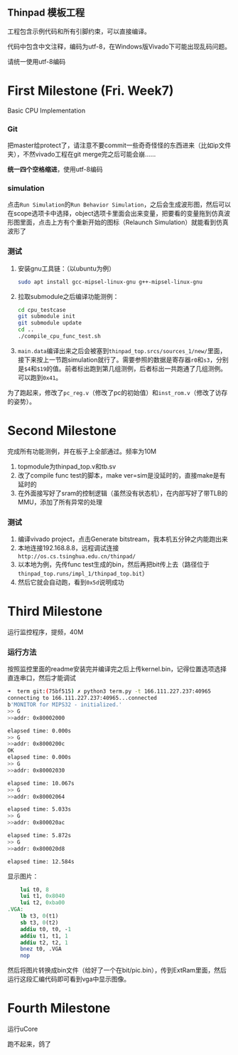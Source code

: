 Thinpad 模板工程
---------------

工程包含示例代码和所有引脚约束，可以直接编译。

代码中包含中文注释，编码为utf-8，在Windows版Vivado下可能出现乱码问题。

请统一使用utf-8编码


# First Milestone (Fri. Week7)

Basic CPU Implementation

### Git

把master给protect了，请注意不要commit一些奇奇怪怪的东西进来（比如ip文件夹），不然vivado工程在git merge完之后可能会崩……

**统一四个空格缩进**，使用utf-8编码

### simulation

点击`Run Simulation`的`Run Behavior Simulation`，之后会生成波形图，然后可以在scope选项卡中选择，object选项卡里面会出来变量，把要看的变量拖到仿真波形图里面，点击上方有个重新开始的图标（Relaunch Simulation）就能看到仿真波形了

### 测试

1. 安装gnu工具链：（以ubuntu为例）

   ```bash
   sudo apt install gcc-mipsel-linux-gnu g++-mipsel-linux-gnu
   ```

2. 拉取submodule之后编译功能测例：

   ```bash
   cd cpu_testcase
   git submodule init
   git submodule update
   cd ..
   ./compile_cpu_func_test.sh
   ```

3. `main.data`编译出来之后会被塞到`thinpad_top.srcs/sources_1/new/`里面，接下来按上一节跑simulation就行了。需要参照的数据是寄存器`r0`和`s3`，分别是`$4`和`$19`的值。前者标出跑到第几组测例，后者标出一共跑通了几组测例。可以跑到`0x41`。

为了跑起来，修改了`pc_reg.v`（修改了pc的初始值）和`inst_rom.v`（修改了访存的姿势）。

# Second Milestone

完成所有功能测例，并在板子上全部通过。频率为10M

1. topmodule为thinpad_top.v和tb.sv
2. 改了compile func test的脚本，make ver=sim是没延时的，直接make是有延时的
3. 在外面接写好了sram的控制逻辑（虽然没有状态机），在内部写好了带TLB的MMU，添加了所有异常的处理

### 测试

1. 编译vivado project，点击Generate bitstream，我本机五分钟之内能跑出来
2. 本地连接192.168.8.8，远程调试连接`http://os.cs.tsinghua.edu.cn/thinpad/`
3. 以本地为例，先传func test生成的bin，然后再把bit传上去（路径位于`thinpad_top.runs/impl_1/thinpad_top.bit`）
4. 然后它就会自动跑，看到`0x5d`说明成功

# Third Milestone

运行监控程序，提频，40M

### 运行方法

按照监控里面的readme安装完并编译完之后上传kernel.bin，记得位置选项选择直连串口，然后才能调试

```bash
➜  term git:(75bf515) ✗ python3 term.py -t 166.111.227.237:40965
connecting to 166.111.227.237:40965...connected
b'MONITOR for MIPS32 - initialized.'
>> G
>>addr: 0x80002000

elapsed time: 0.000s
>> G
>>addr: 0x8000200c
OK
elapsed time: 0.000s
>> G
>>addr: 0x80002030

elapsed time: 10.067s
>> G
>>addr: 0x80002064

elapsed time: 5.033s
>> G
>>addr: 0x800020ac

elapsed time: 5.872s
>> G
>>addr: 0x800020d8

elapsed time: 12.584s
```

显示图片：

```mips
    lui t0, 8
    lui t1, 0x8040
    lui t2, 0xba00
.VGA:
    lb t3, 0(t1)
    sb t3, 0(t2)
    addiu t0, t0, -1
    addiu t1, t1, 1
    addiu t2, t2, 1
    bnez t0, .VGA
    nop 
```

然后将图片转换成bin文件（给好了一个在bit/pic.bin），传到ExtRam里面，然后运行这段汇编代码即可看到vga中显示图像。

# Fourth Milestone

运行uCore

跑不起来，鸽了
